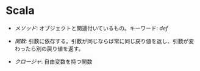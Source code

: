# Scala 

* _メソッド_: オブジェクトと関連付いているもの。キーワード: _def_

* _関数_: 引数に依存する。引数が同じならば常に同じ戻り値を返し、引数が変わったら別の戻り値を返す。

* _クロージャ_: 自由変数を持つ関数

